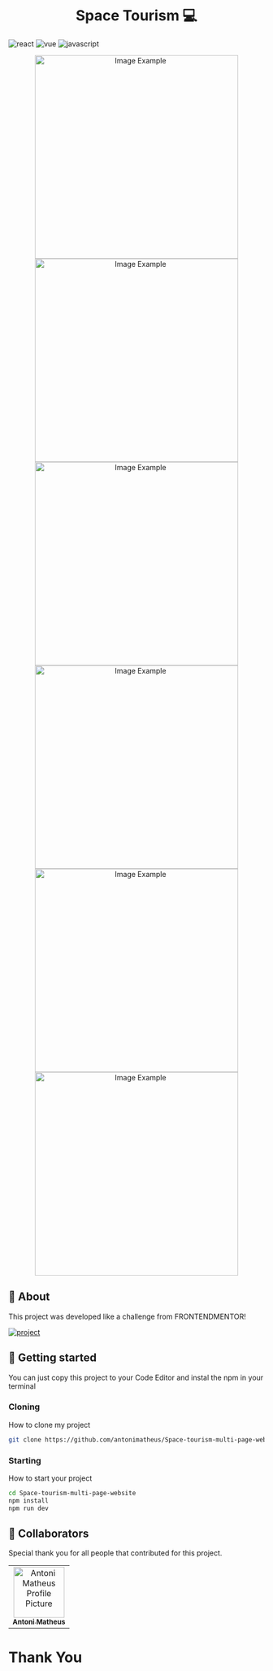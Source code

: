 [JAVASCRIPT__BADGE]: https://img.shields.io/badge/Javascript-000?style=for-the-badge&logo=javascript
[REACT__BADGE]: https://img.shields.io/badge/React-005CFE?style=for-the-badge&logo=react
[VUE__BADGE]: https://img.shields.io/badge/VueJS-fff?style=for-the-badge&logo=vue
[PROJECT__BADGE]: https://img.shields.io/badge/📱Visit_this_project-000?style=for-the-badge&logo=project
[PROJECT__URL]: https://spacetourismwebpage.netlify.app/

<h1 align="center" style="font-weight: bold;">Space Tourism 💻</h1>

![react][REACT__BADGE]
![vue][VUE__BADGE]
![javascript][JAVASCRIPT__BADGE]


<p align="center">
     <img src="https://github.com/user-attachments/assets/862dec84-daa6-4ce0-9dee-f92bb274d0cb" alt="Image Example" width="400px">
     <img src="https://github.com/user-attachments/assets/330176b9-54b3-476c-a3de-994a36bd7541" alt="Image Example" width="400px">
     <img src="https://github.com/user-attachments/assets/2734e802-0abb-4ab9-9991-e5b15a87ad5c" alt="Image Example" width="400px">
     <img src="https://github.com/user-attachments/assets/74652ec7-7229-436d-9686-fc99da522721" alt="Image Example" width="400px">
        <img src="https://github.com/user-attachments/assets/b25e8748-e7a0-4570-b678-02c6466a87db" alt="Image Example" width="400px">
    <img src="https://github.com/user-attachments/assets/505e7e5c-e311-4aa8-a7cf-e5925b8fd288" alt="Image Example" width="400px">
</p>

<h2 id="started">📌 About</h2>

This project was developed like a challenge from FRONTENDMENTOR!

[![project][PROJECT__BADGE]][PROJECT__URL]

<h2 id="started">🚀 Getting started</h2>

You can just copy this project to your Code Editor and instal the npm in your terminal

<h3>Cloning</h3>

How to clone my project

```bash
git clone https://github.com/antonimatheus/Space-tourism-multi-page-website
```

<h3>Starting</h3>

How to start your project

```bash
cd Space-tourism-multi-page-website
npm install
npm run dev
```
<h2 id="colab">🤝 Collaborators</h2>

Special thank you for all people that contributed for this project.

<table>
  <tr>
    <td align="center">
      <a href="#">
        <img src="https://avatars.githubusercontent.com/u/125527018?v=4" width="100px;" alt="Antoni Matheus Profile Picture"/><br>
        <sub>
          <b>Antoni Matheus</b>
        </sub>
      </a>
    </td>
  </tr>
</table>

<h1>Thank You</h1>
